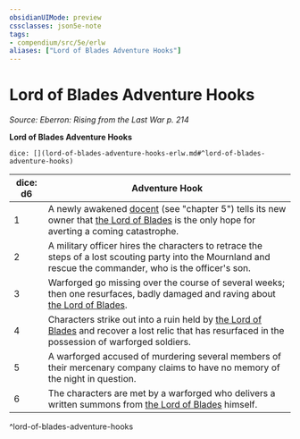 ```yaml
---
obsidianUIMode: preview
cssclasses: json5e-note
tags:
- compendium/src/5e/erlw
aliases: ["Lord of Blades Adventure Hooks"]
---
```

# Lord of Blades Adventure Hooks
*Source: Eberron: Rising from the Last War p. 214* 

**Lord of Blades Adventure Hooks**

`dice: [](lord-of-blades-adventure-hooks-erlw.md#^lord-of-blades-adventure-hooks)`

| dice: d6 | Adventure Hook |
|----------|----------------|
| 1 | A newly awakened [docent](/3-Mechanics/CLI/items/docent-erlw.md) (see "chapter 5") tells its new owner that [the Lord of Blades](/3-Mechanics/CLI/bestiary/npc/the-lord-of-blades-erlw.md) is the only hope for averting a coming catastrophe. |
| 2 | A military officer hires the characters to retrace the steps of a lost scouting party into the Mournland and rescue the commander, who is the officer's son. |
| 3 | Warforged go missing over the course of several weeks; then one resurfaces, badly damaged and raving about [the Lord of Blades](/3-Mechanics/CLI/bestiary/npc/the-lord-of-blades-erlw.md). |
| 4 | Characters strike out into a ruin held by [the Lord of Blades](/3-Mechanics/CLI/bestiary/npc/the-lord-of-blades-erlw.md) and recover a lost relic that has resurfaced in the possession of warforged soldiers. |
| 5 | A warforged accused of murdering several members of their mercenary company claims to have no memory of the night in question. |
| 6 | The characters are met by a warforged who delivers a written summons from [the Lord of Blades](/3-Mechanics/CLI/bestiary/npc/the-lord-of-blades-erlw.md) himself. |
^lord-of-blades-adventure-hooks